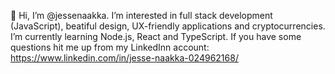 👋 Hi, I’m @jessenaakka. I’m interested in full stack development (JavaScript), beatiful design, UX-friendly applications and cryptocurrencies. 
I’m currently learning Node.js, React and TypeScript. If you have some questions hit me up from my LinkedInn account: https://www.linkedin.com/in/jesse-naakka-024962168/
